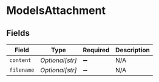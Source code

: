 # ModelsAttachment


## Fields

| Field              | Type               | Required           | Description        |
| ------------------ | ------------------ | ------------------ | ------------------ |
| `content`          | *Optional[str]*    | :heavy_minus_sign: | N/A                |
| `filename`         | *Optional[str]*    | :heavy_minus_sign: | N/A                |